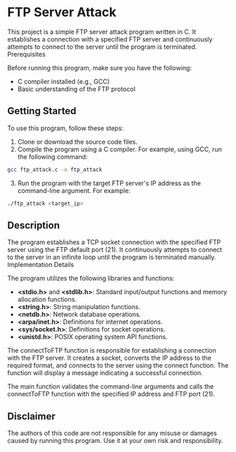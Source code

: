 # FTP Server Attack

This project is a simple FTP server attack program written in C. It establishes a connection with a specified FTP server and continuously attempts to connect to the server until the program is terminated.
Prerequisites

Before running this program, make sure you have the following:

- C compiler installed (e.g., GCC)
- Basic understanding of the FTP protocol

## Getting Started

To use this program, follow these steps:

1. Clone or download the source code files.
2. Compile the program using a C compiler. For example, using GCC, run the following command:
```sh
gcc ftp_attack.c -o ftp_attack
```
3. Run the program with the target FTP server's IP address as the command-line argument. For example:
```sh
./ftp_attack <target_ip>
```

## Description

The program establishes a TCP socket connection with the specified FTP server using the FTP default port (21). It continuously attempts to connect to the server in an infinite loop until the program is terminated manually.
Implementation Details

The program utilizes the following libraries and functions:

- **<stdio.h>** and **<stdlib.h>**: Standard input/output functions and memory allocation functions.
- **<string.h>**: String manipulation functions.
- **<netdb.h>**: Network database operations.
- **<arpa/inet.h>**: Definitions for internet operations.
- **<sys/socket.h>**: Definitions for socket operations.
- **<unistd.h>**: POSIX operating system API functions.

The connectToFTP function is responsible for establishing a connection with the FTP server. It creates a socket, converts the IP address to the required format, and connects to the server using the connect function. The function will display a message indicating a successful connection.

The main function validates the command-line arguments and calls the connectToFTP function with the specified IP address and FTP port (21).

## Disclaimer

The authors of this code are not responsible for any misuse or damages caused by running this program. Use it at your own risk and responsibility.
